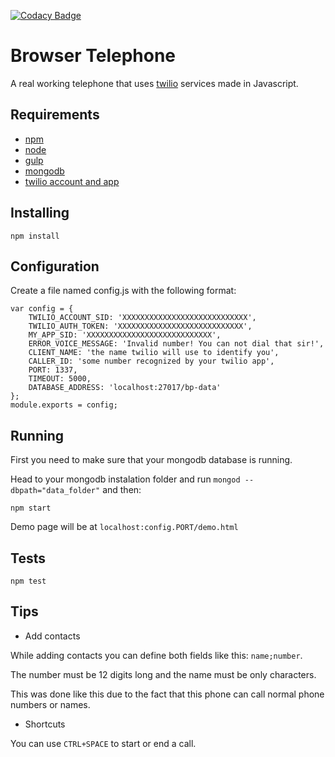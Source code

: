 [![Codacy Badge](https://api.codacy.com/project/badge/Grade/4511df6b57e54761bdbbfee823198094)](https://www.codacy.com/app/tiagobertolo/browser-telephone?utm_source=github.com&amp;utm_medium=referral&amp;utm_content=bertolo1988/browser-telephone&amp;utm_campaign=Badge_Grade)

# Browser Telephone

A real working telephone that uses [twilio](https://www.twilio.com/) services made in Javascript.

## Requirements

 - [npm](http://npmjs.org/)
 - [node](http://nodejs.org/)
 - [gulp](http://gulpjs.com/)
 - [mongodb](https://www.mongodb.com/)
 - [twilio account and app](https://www.twilio.com/)

## Installing

`npm install`

## Configuration

Create a file named config.js with the following format:

	var config = {
    	TWILIO_ACCOUNT_SID: 'XXXXXXXXXXXXXXXXXXXXXXXXXXXX',
    	TWILIO_AUTH_TOKEN: 'XXXXXXXXXXXXXXXXXXXXXXXXXXXX',
    	MY_APP_SID: 'XXXXXXXXXXXXXXXXXXXXXXXXXXXX',
    	ERROR_VOICE_MESSAGE: 'Invalid number! You can not dial that sir!',
        CLIENT_NAME: 'the name twilio will use to identify you',
        CALLER_ID: 'some number recognized by your twilio app',
    	PORT: 1337,
    	TIMEOUT: 5000,
        DATABASE_ADDRESS: 'localhost:27017/bp-data'
	};
	module.exports = config;

## Running

First you need to make sure that your mongodb database is running.

Head to your mongodb instalation folder and run `mongod --dbpath="data_folder"` and then:

`npm start`

Demo page will be at `localhost:config.PORT/demo.html`

## Tests

`npm test`

## Tips

* Add contacts

While adding contacts you can define both fields like this: `name;number`.

The number must be 12 digits long and the name must be only characters.

This was done like this due to the fact that this phone can call normal phone numbers or names.

* Shortcuts

You can use `CTRL+SPACE` to start or end a call.







